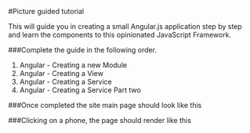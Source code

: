 #Picture guided tutorial

This will guide you in creating a small Angular.js application step by step and learn the components to this opinionated JavaScript Framework.

###Complete the guide in the following order.

1. Angular - Creating a new Module
2. Angular - Creating a View
3. Angular - Creating a Service
4. Angular - Creating a Service Part two

###Once completed the site main page should look like this

###Clicking on a phone, the page should render like this
